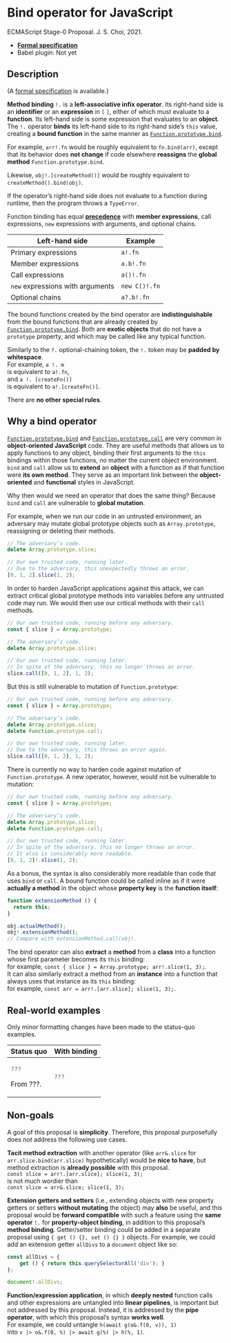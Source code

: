 # Bind operator for JavaScript
ECMAScript Stage-0 Proposal. J. S. Choi, 2021.

* **[Formal specification][]**
* Babel plugin: Not yet

[formal specification]: http://jschoi.org/21/es-bind-operator/

## Description
(A [formal specification][] is available.)

**Method binding** `!.` is a **left-associative infix operator**.
Its right-hand side is an **identifier**
or an **expression** in `[` `]`,
either of which must evaluate to a **function**.
Its left-hand side is some expression that evaluates to an **object**.
The `!.` operator **binds** its left-hand side
to its right-hand side’s `this` value,
creating a **bound function** in the same manner
as [`Function.prototype.bind`][bind].

For example, `arr!.fn` would be roughly
equivalent to `fn.bind(arr)`,
except that its behavior does **not change**
if code elsewhere **reassigns** the **global method** `Function.prototype.bind`.

Likewise, `obj!.[createMethod()]` would be roughly
equivalent to `createMethod().bind(obj)`.

If the operator’s right-hand side does not evaluate to a function during runtime,
then the program throws a `TypeError`.

Function binding has equal **[precedence][]** with
**member expressions**, call expressions, `new` expressions with arguments,
and optional chains.

[precedence]: https://developer.mozilla.org/en-US/docs/Web/JavaScript/Reference/Operators/Operator_Precedence

| Left-hand side                  | Example       |
| ------------------------------- | ------------- |
| Primary expressions             | `a!.fn`       |
| Member expressions              | `a.b!.fn`     |
| Call expressions                | `a()!.fn`     |
|`new` expressions with arguments | `new C()!.fn` |
| Optional chains                 | `a?.b!.fn`    |

The bound functions created by the bind operator
are **indistinguishable** from the bound functions
that are already created by [`Function.prototype.bind`][bind].
Both are **exotic objects** that do not have a `prototype` property,
and which may be called like any typical function.

Similarly to the `?.` optional-chaining token,
the `!.` token may be **padded by whitespace**.\
For example, `a !. m`\
is equivalent to `a!.fn`,\
and `a !. [createFn()]`\
is equivalent to `a!.[createFn()]`.

There are **no other special rules**.

## Why a bind operator
[`Function.prototype.bind`][call] and [`Function.prototype.call`][bind]
are very common in **object-oriented JavaScript** code.
They are useful methods that allows us to apply functions to any object,
binding their first arguments to the `this` bindings within those functions,
no matter the current object environment.
`bind` and `call` allow us to **extend** an **object** with a function
as if that function were **its own method**.
They serve as an important link between
the **object-oriented** and **functional** styles in JavaScript.

[bind]: https://developer.mozilla.org/en-US/docs/Web/JavaScript/Reference/Global_Objects/Function/bind
[call]: https://developer.mozilla.org/en-US/docs/Web/JavaScript/Reference/Global_Objects/Function/call

Why then would we need an operator that does the same thing?
Because `bind` and `call` are vulnerable to **global mutation**.

For example, when we run our code in an untrusted environment,
an adversary may mutate global prototype objects
such as `Array.prototype`,
reassigning or deleting their methods.

```js
// The adversary’s code.
delete Array.prototype.slice;

// Our own trusted code, running later.
// Due to the adversary, this unexpectedly throws an error.
[0, 1, 2].slice(1, 2);
```

In order to harden JavaScript applications against this attack,
we can extract critical global prototype methods into variables
before any untrusted code may run.
We would then use our critical methods with their `call` methods.

```js
// Our own trusted code, running before any adversary.
const { slice } = Array.prototype;

// The adversary’s code.
delete Array.prototype.slice;

// Our own trusted code, running later.
// In spite of the adversary, this no longer throws an error.
slice.call([0, 1, 2], 1, 2);
```

But this is still vulnerable to mutation of `Function.prototype`:

```js
// Our own trusted code, running before any adversary.
const { slice } = Array.prototype;

// The adversary’s code.
delete Array.prototype.slice;
delete Function.prototype.call;

// Our own trusted code, running later.
// Due to the adversary, this throws an error again.
slice.call([0, 1, 2], 1, 2);
```

There is currently no way to harden code against mutation of `Function.prototype`.
A new operator, however, would not be vulnerable to mutation:

```js
// Our own trusted code, running before any adversary.
const { slice } = Array.prototype;

// The adversary’s code.
delete Array.prototype.slice;
delete Function.prototype.call;

// Our own trusted code, running later.
// In spite of the adversary, this no longer throws an error.
// It also is considerably more readable.
[0, 1, 2]!.slice(1, 2);
```

As a bonus, the syntax is also considerably more readable
than code that uses `bind` or `call`.
A bound function could be called inline
as if it were **actually a method** in the object
whose **property key** is the **function itself**:

```js
function extensionMethod () {
  return this;
}

obj.actualMethod();
obj!.extensionMethod();
// Compare with extensionMethod.call(obj).
```

The bind operator can also **extract** a **method** from a **class**
into a function whose first parameter becomes its `this` binding:\
for example, `const { slice } = Array.prototype; arr!.slice(1, 3);`.\
It can also similarly extract a method from an **instance**
into a function that always uses that instance as its `this` binding:\
for example, `const arr = arr!.[arr.slice]; slice(1, 3);`.

## Real-world examples
Only minor formatting changes have been made to the status-quo examples.

<table>
<thead>
<tr>
<th>Status quo
<th>With binding

<tbody>
<tr>
<td>

```js
???
```
From ???.

<td>

```js
???
```

</table>

## Non-goals
A goal of this proposal is **simplicity**.
Therefore, this proposal purposefully
does *not* address the following use cases.

**Tacit method extraction** with another operator
(like `arr&.slice` for `arr.slice.bind(arr.slice)` hypothetically)
would be **nice to have**,
but method extraction is **already possible** with this proposal.\
`const slice = arr!.[arr.slice]; slice(1, 3);`\
is not much wordier than\
`const slice = arr&.slice; slice(1, 3);`

**Extension getters and setters**
(i.e., extending objects with new property getters or setters
**without mutating** the object)
may **also** be useful,
and this proposal would be **forward compatible** with such a feature
using the **same operator** `!.` for **property-object binding**,
in addition to this proposal’s **method binding**.
Getter/setter binding could be added in a separate proposal
using `{ get () {}, set () {} }` objects.
For example, we could add an extension getter `allDivs`
to a `document` object like so:
```js
const allDivs = {
	get () { return this.querySelectorAll('div'); }
};

document!.allDivs;
```

**Function/expression application**,
in which **deeply nested** function calls and other expressions
are untangled into **linear pipelines**,
is important but not addressed by this proposal.
Instead, it is addressed by the **pipe operator**,
with which this proposal’s syntax **works well**.\
For example, we could untangle `h(await g(o&.f(0, v)), 1)`\
into `v |> o&.f(0, %) |> await g(%) |> h(%, 1)`.
